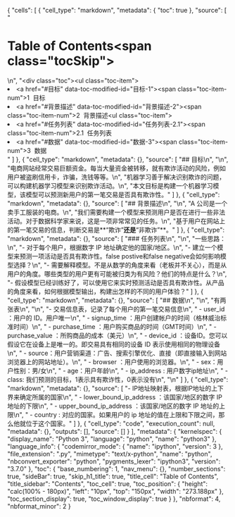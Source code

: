 {
 "cells": [
  {
   "cell_type": "markdown",
   "metadata": {
    "toc": true
   },
   "source": [
    "<h1>Table of Contents<span class=\"tocSkip\"></span></h1>\n",
    "<div class=\"toc\"><ul class=\"toc-item\"><li><span><a href=\"#目标\" data-toc-modified-id=\"目标-1\"><span class=\"toc-item-num\">1&nbsp;&nbsp;</span>目标</a></span></li><li><span><a href=\"#背景描述\" data-toc-modified-id=\"背景描述-2\"><span class=\"toc-item-num\">2&nbsp;&nbsp;</span>背景描述</a></span><ul class=\"toc-item\"><li><span><a href=\"#任务列表\" data-toc-modified-id=\"任务列表-2.1\"><span class=\"toc-item-num\">2.1&nbsp;&nbsp;</span>任务列表</a></span></li></ul></li><li><span><a href=\"#数据\" data-toc-modified-id=\"数据-3\"><span class=\"toc-item-num\">3&nbsp;&nbsp;</span>数据</a></span></li></ul></div>"
   ]
  },
  {
   "cell_type": "markdown",
   "metadata": {},
   "source": [
    "## 目标\n",
    "\n",
    "电商网站经常交易巨额资金。每当大量资金被转移，就有欺诈活动的风险，例如用户被盗刷信用卡，诈骗，洗钱等等。\n",
    "机器学习善于解决识别欺诈的问题，可以构建机器学习模型来识别欺诈活动。\n",
    "本文目标是构建一个机器学习模型，该模型可以预测新用户的第一笔交易是否具有欺诈性。"
   ]
  },
  {
   "cell_type": "markdown",
   "metadata": {},
   "source": [
    "## 背景描述\n",
    "\n",
    "A 公司是一个卖手工服装的电商。\n",
    "我们需要构建一个模型来预测用户是否在进行一些非法活动。对于数据科学家来说，这是一项非常常见的任务。\n",
    "基于用户在网站上的第一笔交易的信息，判断交易是**“欺诈”**还是**“非欺诈”**。"
   ]
  },
  {
   "cell_type": "markdown",
   "metadata": {},
   "source": [
    "### 任务列表\n",
    "\n",
    "一些思路：\n",
    "- 对于每个用户，根据数字 IP 地址确定他的国家/地区。\n",
    "- 建立一个模型来预测一项活动是否具有欺诈性。false postive和false negative会如何影响模型选择？\n",
    "- 需要解释模型。不是从数学的角度来看（老板并不关心），而是从用户的角度。哪些类型的用户更有可能被归类为有风险？他们的特点是什么？\n",
    "- 假设模型已经训练好了，可以使用它来实时预测活动是否具有欺诈性。从产品的角度来看，如何根据模型输出，构建出怎样的不同的用户体验？"
   ]
  },
  {
   "cell_type": "markdown",
   "metadata": {},
   "source": [
    "## 数据\n",
    "\n",
    "有两张表\n",
    "\n",
    "- 交易信息表，记录了每个用户的第一笔交易信息\n",
    "    - user_id ：用户的 ID。用户唯一\n",
    "    - signup_time ：用户创建帐户的时间（格林威治标准时间）\n",
    "    - purchase_time ：用户购买商品的时间（GMT时间）\n",
    "    - purchase_value ：所购商品的成本（美元）\n",
    "    - device_id ：设备ID。您可以假设它在设备上是唯一的。即交易具有相同的设备 ID 表示使用相同的物理设备\n",
    "    - source：用户营销渠道：广告、搜索引擎优化、直接（即直接输入到网站浏览器上的网站地址）。\n",
    "    - browser ：用户使用的浏览器。\n",
    "    - sex：用户性别：男/女\n",
    "    - age：用户年龄\n",
    "    - ip_address : 用户数字ip地址\n",
    "    - class: 我们预测的目标，1表示具有欺诈性，0表示没有\n",
    "\n"
   ]
  },
  {
   "cell_type": "markdown",
   "metadata": {},
   "source": [
    "- IP地址映射表，根据IP地址的上下界来确定所属的国家\n",
    "    - lower_bound_ip_address ：该国家/地区的数字 IP 地址的下限\n",
    "    - upper_bound_ip_address ：该国家/地区的数字 IP 地址的上限\n",
    "    - country : 对应的国家。如果用户的 ip 地址的值在上限和下限之间，那么他就位于这个国家。"
   ]
  },
  {
   "cell_type": "code",
   "execution_count": null,
   "metadata": {},
   "outputs": [],
   "source": []
  }
 ],
 "metadata": {
  "kernelspec": {
   "display_name": "Python 3",
   "language": "python",
   "name": "python3"
  },
  "language_info": {
   "codemirror_mode": {
    "name": "ipython",
    "version": 3
   },
   "file_extension": ".py",
   "mimetype": "text/x-python",
   "name": "python",
   "nbconvert_exporter": "python",
   "pygments_lexer": "ipython3",
   "version": "3.7.0"
  },
  "toc": {
   "base_numbering": 1,
   "nav_menu": {},
   "number_sections": true,
   "sideBar": true,
   "skip_h1_title": true,
   "title_cell": "Table of Contents",
   "title_sidebar": "Contents",
   "toc_cell": true,
   "toc_position": {
    "height": "calc(100% - 180px)",
    "left": "10px",
    "top": "150px",
    "width": "273.188px"
   },
   "toc_section_display": true,
   "toc_window_display": true
  }
 },
 "nbformat": 4,
 "nbformat_minor": 2
}
